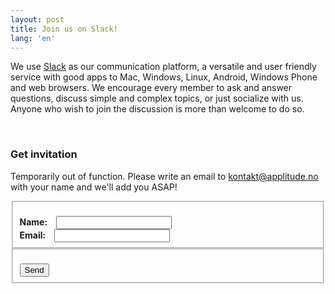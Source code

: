 ```yaml
---
layout: post
title: Join us on Slack!
lang: 'en'
---
```


We use [Slack](http://slack.com) as our communication platform, a versatile and user friendly service with good apps
to Mac, Windows, Linux, Android, Windows Phone and web browsers. We encourage every member to ask and answer questions, discuss
simple and complex topics, or just socialize with us. Anyone who wish to join the discussion is more than welcome to do so.

<br>

### Get invitation

Temporarily out of function. Please write an email to kontakt@applitude.no with your name and we'll add you ASAP!

  <fieldset class="slack-form">
    <br>
    <label>
      <b>Name:<span style="padding-left:10px"></span></b>
      <input type="text" id="name">
    </label>
    <br>
    <label>
      <b>Email:<span style="padding-left:10px"></span></b>
      <input type="email" id="email">
    </label>
  </fieldset>

  <fieldset class="slack-form">
    <br>
    <input type="button" id="submit-button" value="Send">
  </fieldset>

  <div id="result"></div>

<script src="/static/js/slack.js"></script>
